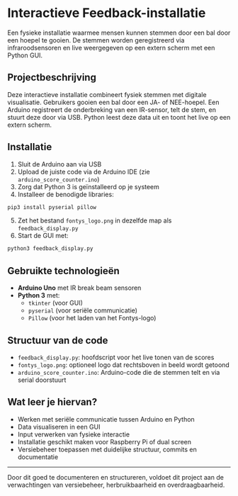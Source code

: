# Interactieve Feedback-installatie

Een fysieke installatie waarmee mensen kunnen stemmen door een bal door een hoepel te gooien. De stemmen worden geregistreerd via infraroodsensoren en live weergegeven op een extern scherm met een Python GUI.

## Projectbeschrijving

Deze interactieve installatie combineert fysiek stemmen met digitale visualisatie. Gebruikers gooien een bal door een JA- of NEE-hoepel. Een Arduino registreert de onderbreking van een IR-sensor, telt de stem, en stuurt deze door via USB. Python leest deze data uit en toont het live op een extern scherm.

## Installatie

1. Sluit de Arduino aan via USB
2. Upload de juiste code via de Arduino IDE (zie `arduino_score_counter.ino`)
3. Zorg dat Python 3 is geïnstalleerd op je systeem
4. Installeer de benodigde libraries:
```bash
pip3 install pyserial pillow
```
5. Zet het bestand `fontys_logo.png` in dezelfde map als `feedback_display.py`
6. Start de GUI met:
```bash
python3 feedback_display.py
```

## Gebruikte technologieën

- **Arduino Uno** met IR break beam sensoren
- **Python 3** met:
  - `tkinter` (voor GUI)
  - `pyserial` (voor seriële communicatie)
  - `Pillow` (voor het laden van het Fontys-logo)

## Structuur van de code

- `feedback_display.py`: hoofdscript voor het live tonen van de scores
- `fontys_logo.png`: optioneel logo dat rechtsboven in beeld wordt getoond
- `arduino_score_counter.ino`: Arduino-code die de stemmen telt en via serial doorstuurt

## Wat leer je hiervan?

- Werken met seriële communicatie tussen Arduino en Python
- Data visualiseren in een GUI
- Input verwerken van fysieke interactie
- Installatie geschikt maken voor Raspberry Pi of dual screen
- Versiebeheer toepassen met duidelijke structuur, commits en documentatie

---

Door dit goed te documenteren en structureren, voldoet dit project aan de verwachtingen van versiebeheer, herbruikbaarheid en overdraagbaarheid.
